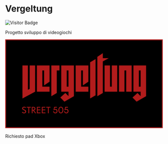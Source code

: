 # Vergeltung

![Visitor Badge](https://visitor-badges.glitch.me?username=RayCatcherS&repo=https://github.com/RayCatcherS/Vergeltung.git&label=Visitatori&style=flat-square&color=%23457BFF&contentType=svg)

Progetto sviluppo di videogiochi

![Test Image 1](https://github.com/RayCatcherS/Vergeltung/blob/main/esame%20sviluppo%20videogiochi%20artworks/format%20font%20ui/artworkLogo(Vergeltung).png?raw=true)

Richiesto pad Xbox
